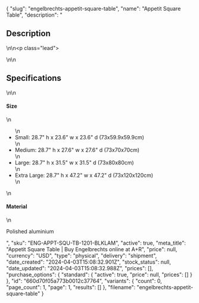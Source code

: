 {
  "slug": "engelbrechts-appetit-square-table",
  "name": "Appetit Square Table",
  "description": "<h2>Description</h2>\n<!-- split -->\n<p class=\"lead\"> </p>\n<!-- split -->\n<h2>Specifications</h2>\n<!-- split -->\n<h4>Size</h4>\n<ul>\n<li>Small: 28.7\" h x 23.6\" w x 23.6\" d (73x59.9x59.9cm)</li>\n<li>Medium: 28.7\" h x 27.6\" w x 27.6\" d (73x70x70cm)</li>\n<li>Large: 28.7\" h x 31.5\" w x 31.5\" d (73x80x80cm)</li>\n<li>Extra Large: 28.7\" h x 47.2\" w x 47.2\" d (73x120x120cm)</li>\n</ul>\n<h4>Material</h4>\n<p>Polished aluminium</p>",
  "sku": "ENG-APPT-SQU-TB-1201-BLKLAM",
  "active": true,
  "meta_title": "Appetit Square Table | Buy Engelbrechts online at A+R",
  "price": null,
  "currency": "USD",
  "type": "physical",
  "delivery": "shipment",
  "date_created": "2024-04-03T15:08:32.901Z",
  "stock_status": null,
  "date_updated": "2024-04-03T15:08:32.988Z",
  "prices": [],
  "purchase_options": {
    "standard": {
      "active": true,
      "price": null,
      "prices": []
    }
  },
  "id": "660d70f05a773b0012c37764",
  "variants": {
    "count": 0,
    "page_count": 1,
    "page": 1,
    "results": []
  },
  "filename": "engelbrechts-appetit-square-table"
}